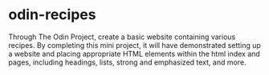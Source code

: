# odin-recipes
Through The Odin Project, create a basic website containing various recipes. By completing this mini project, it will have demonstrated setting up a website and placing appropriate HTML elements within the html index and pages, including headings, lists, strong and emphasized text, and more.
